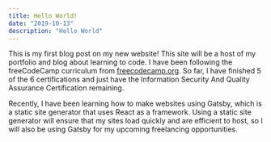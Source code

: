 ```yaml
---
title: Hello World!
date: "2019-10-13"
description: "Hello World"
---
```


This is my first blog post on my new website! This site will be a host of my portfolio and blog about learning to code.
I have been following the freeCodeCamp curriculum from [freecodecamp.org](https://freecodecamp.org/ "FreeCodeCamp").
So far, I have finished 5 of the 6 certifications and just have the Information Security And Quality Assurance Certification remaining.

Recently, I have been learning how to make websites using Gatsby, which is a static site generator that uses React as a framework. Using a static 
site generator will ensure that my sites load quickly and are efficient to host, so I will also be using Gatsby for my upcoming freelancing opportunities.


